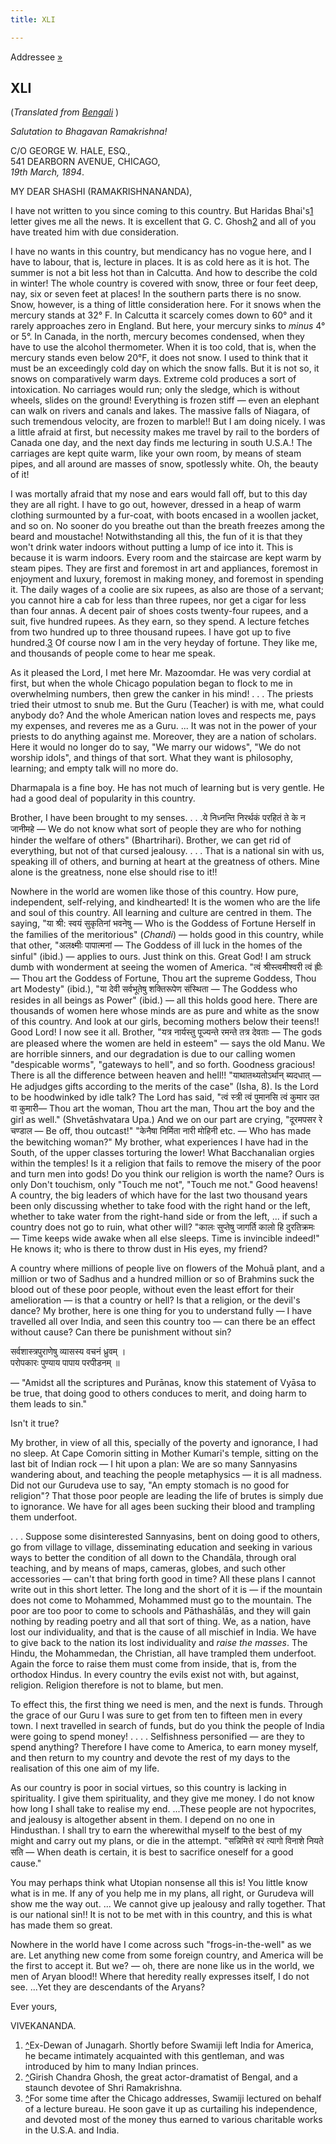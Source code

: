 ```yaml
---
title: XLI

---
```





  

  
Addressee [»](047_brother_disciples.htm)

## XLI

(*Translated from [Bengali](b6084e6041.pdf)* )

*Salutation to Bhagavan Ramakrishna!*

C/O GEORGE W. HALE, ESQ.,  
541 DEARBORN AVENUE, CHICAGO,  
*19th March, 1894*.

MY DEAR SHASHI (RAMAKRISHNANANDA),

I have not written to you since coming to this country. But Haridas
Bhai's[1](#fn1) letter gives me all the news. It is excellent that G. C.
Ghosh[2](#fn2) and all of you have treated him with due consideration.

I have no wants in this country, but mendicancy has no vogue here, and I
have to labour, that is, lecture in places. It is as cold here as it is
hot. The summer is not a bit less hot than in Calcutta. And how to
describe the cold in winter! The whole country is covered with snow,
three or four feet deep, nay, six or seven feet at places! In the
southern parts there is no snow. Snow, however, is a thing of little
consideration here. For it snows when the mercury stands at 32° F. In
Calcutta it scarcely comes down to 60° and it rarely approaches zero in
England. But here, your mercury sinks to *minus* 4° or 5°. In Canada, in
the north, mercury becomes condensed, when they have to use the alcohol
thermometer. When it is too cold, that is, when the mercury stands even
below 20°F, it does not snow. I used to think that it must be an
exceedingly cold day on which the snow falls. But it is not so, it snows
on comparatively warm days. Extreme cold produces a sort of
intoxication. No carriages would run; only the sledge, which is without
wheels, slides on the ground! Everything is frozen stiff — even an
elephant can walk on rivers and canals and lakes. The massive falls of
Niagara, of such tremendous velocity, are frozen to marble!! But I am
doing nicely. I was a little afraid at first, but necessity makes me
travel by rail to the borders of Canada one day, and the next day finds
me lecturing in south U.S.A.! The carriages are kept quite warm, like
your own room, by means of steam pipes, and all around are masses of
snow, spotlessly white. Oh, the beauty of it!

I was mortally afraid that my nose and ears would fall off, but to this
day they are all right. I have to go out, however, dressed in a heap of
warm clothing surmounted by a fur-coat, with boots encased in a woollen
jacket, and so on. No sooner do you breathe out than the breath freezes
among the beard and moustache! Notwithstanding all this, the fun of it
is that they won't drink water indoors without putting a lump of ice
into it. This is because it is warm indoors. Every room and the
staircase are kept warm by steam pipes. They are first and foremost in
art and appliances, foremost in enjoyment and luxury, foremost in making
money, and foremost in spending it. The daily wages of a coolie are six
rupees, as also are those of a servant; you cannot hire a cab for less
than three rupees, nor get a cigar for less than four annas. A decent
pair of shoes costs twenty-four rupees, and a suit, five hundred rupees.
As they earn, so they spend. A lecture fetches from two hundred up to
three thousand rupees. I have got up to five hundred.[3](#fn3) Of course
now I am in the very heyday of fortune. They like me, and thousands of
people come to hear me speak.

As it pleased the Lord, I met here Mr. Mazoomdar. He was very cordial at
first, but when the whole Chicago population began to flock to me in
overwhelming numbers, then grew the canker in his mind! . . . The
priests tried their utmost to snub me. But the Guru (Teacher) is with
me, what could anybody do? And the whole American nation loves and
respects me, pays my expenses, and reveres me as a Guru. ... It was not
in the power of your priests to do anything against me. Moreover, they
are a nation of scholars. Here it would no longer do to say, "We marry
our widows", "We do not worship idols", and things of that sort. What
they want is philosophy, learning; and empty talk will no more do.

Dharmapala is a fine boy. He has not much of learning but is very
gentle. He had a good deal of popularity in this country.

Brother, I have been brought to my senses. . . .ये निध्नन्ति निरर्थकं
परहितं ते के न जानीमहे — We do not know what sort of people they are who
for nothing hinder the welfare of others" (Bhartrihari). Brother, we can
get rid of everything, but not of that cursed jealousy. . . . That is a
national sin with us, speaking ill of others, and burning at heart at
the greatness of others. Mine alone is the greatness, none else should
rise to it!!

Nowhere in the world are women like those of this country. How pure,
independent, self-relying, and kindhearted! It is the women who are the
life and soul of this country. All learning and culture are centred in
them. The saying, "या श्री: स्वयं सुकृतिनां भवनेषु — Who is the Goddess
of Fortune Herself in the families of the meritorious" (*Chandi*) —
holds good in this country, while that other, "अलक्ष्मीः पापात्मनां —
The Goddess of ill luck in the homes of the sinful" (ibid.) — applies to
ours. Just think on this. Great God! I am struck dumb with wonderment at
seeing the women of America. "त्वं श्रीस्त्वमीश्वरी त्वं ह्रीः — Thou
art the Goddess of Fortune, Thou art the supreme Goddess, Thou art
Modesty" (ibid.), "या देवी सर्वभूतेषु शक्तिरूपेण संस्थिता — The Goddess
who resides in all beings as Power" (ibid.) — all this holds good here.
There are thousands of women here whose minds are as pure and white as
the snow of this country. And look at our girls, becoming mothers below
their teens!! Good Lord! I now see it all. Brother, "यत्र नार्यस्तु
पूज्यन्ते रमन्ते तत्र देवताः — The gods are pleased where the women are
held in esteem" — says the old Manu. We are horrible sinners, and our
degradation is due to our calling women "despicable worms", "gateways to
hell", and so forth. Goodness gracious! There is all the difference
between heaven and hell!! "याथातथ्यतोऽर्थान् ब्यदधात् — He adjudges
gifts according to the merits of the case" (Isha, 8). Is the Lord to be
hoodwinked by idle talk? The Lord has said, "त्वं स्त्री त्वं पुमानसि
त्वं कुमार उत वा कुमारी— Thou art the woman, Thou art the man, Thou art
the boy and the girl as well." (Shvetāshvatara Upa.) And we on our part
are crying, "दूरमपसर रे चण्डाल — Be off, thou outcast!" "केनैषा निर्मिता
नारी मोहिनी etc. — Who has made the bewitching woman?" My brother, what
experiences I have had in the South, of the upper classes torturing the
lower! What Bacchanalian orgies within the temples! Is it a religion
that fails to remove the misery of the poor and turn men into gods! Do
you think our religion is worth the name? Ours is only Don't touchism,
only "Touch me not", "Touch me not." Good heavens! A country, the big
leaders of which have for the last two thousand years been only
discussing whether to take food with the right hand or the left, whether
to take water from the right-hand side or from the left, ... if such a
country does not go to ruin, what other will? "कालः सुप्तेषु जागर्ति
कालो हि दुरतिक्रमः — Time keeps wide awake when all else sleeps. Time is
invincible indeed!" He knows it; who is there to throw dust in His eyes,
my friend?

A country where millions of people live on flowers of the Mohuā plant,
and a million or two of Sadhus and a hundred million or so of Brahmins
suck the blood out of these poor people, without even the least effort
for their amelioration — is that a country or hell? Is that a religion,
or the devil's dance? My brother, here is one thing for you to
understand fully — I have travelled all over India, and seen this
country too — can there be an effect without cause? Can there be
punishment without sin?

सर्वशास्त्रपुराणेषु व्यासस्य वचनं ध्रुवम् ।  
परोपकारः पुण्याय पापाय परपीडनम् ॥

— "Amidst all the scriptures and Purānas, know this statement of Vyāsa
to be true, that doing good to others conduces to merit, and doing harm
to them leads to sin."

Isn't it true?

My brother, in view of all this, specially of the poverty and ignorance,
I had no sleep. At Cape Comorin sitting in Mother Kumari's temple,
sitting on the last bit of Indian rock — I hit upon a plan: We are so
many Sannyasins wandering about, and teaching the people metaphysics —
it is all madness. Did not our Gurudeva use to say, "An empty stomach is
no good for religion"? That those poor people are leading the life of
brutes is simply due to ignorance. We have for all ages been sucking
their blood and trampling them underfoot.

. . . Suppose some disinterested Sannyasins, bent on doing good to
others, go from village to village, disseminating education and seeking
in various ways to better the condition of all down to the Chandāla,
through oral teaching, and by means of maps, cameras, globes, and such
other accessories — can't that bring forth good in time? All these plans
I cannot write out in this short letter. The long and the short of it is
— if the mountain does not come to Mohammed, Mohammed must go to the
mountain. The poor are too poor to come to schools and Pāthashālās, and
they will gain nothing by reading poetry and all that sort of thing. We,
as a nation, have lost our individuality, and that is the cause of all
mischief in India. We have to give back to the nation its lost
individuality and *raise the masses*. The Hindu, the Mohammedan, the
Christian, all have trampled them underfoot. Again the force to raise
them must come from inside, that is, from the orthodox Hindus. In every
country the evils exist not with, but against, religion. Religion
therefore is not to blame, but men.

To effect this, the first thing we need is men, and the next is funds.
Through the grace of our Guru I was sure to get from ten to fifteen men
in every town. I next travelled in search of funds, but do you think the
people of India were going to spend money! . . . . Selfishness
personified — are they to spend anything? Therefore I have come to
America, to earn money myself, and then return to my country and devote
the rest of my days to the realisation of this one aim of my life.

As our country is poor in social virtues, so this country is lacking in
spirituality. I give them spirituality, and they give me money. I do not
know how long I shall take to realise my end. ...These people are not
hypocrites, and jealousy is altogether absent in them. I depend on no
one in Hindusthan. I shall try to earn the wherewithal myself to the
best of my might and carry out my plans, or die in the attempt.
"सन्निमित्ते वरं त्यागो विनाशे नियते सति — When death is certain, it is
best to sacrifice oneself for a good cause."

You may perhaps think what Utopian nonsense all this is! You little know
what is in me. If any of you help me in my plans, all right, or Gurudeva
will show me the way out. ... We cannot give up jealousy and rally
together. That is our national sin!! It is not to be met with in this
country, and this is what has made them so great.

Nowhere in the world have I come across such "frogs-in-the-well" as we
are. Let anything new come from some foreign country, and America will
be the first to accept it. But we? — oh, there are none like us in the
world, we men of Aryan blood!! Where that heredity really expresses
itself, I do not see. ...Yet they are descendants of the Aryans? 

Ever yours,

VIVEKANANDA.

1.  [^](#txt1)Ex-Dewan of Junagarh. Shortly before Swamiji left India
    for America, he became intimately acquainted with this gentleman,
    and was introduced by him to many Indian princes.
2.  [^](#txt2)Girish Chandra Ghosh, the great actor-dramatist of Bengal,
    and a staunch devotee of Shri Ramakrishna.
3.  [^](#txt3)For some time after the Chicago addresses, Swamiji
    lectured on behalf of a lecture bureau. He soon gave it up as
    curtailing his independence, and devoted most of the money thus
    earned to various charitable works in the U.S.A. and India.


